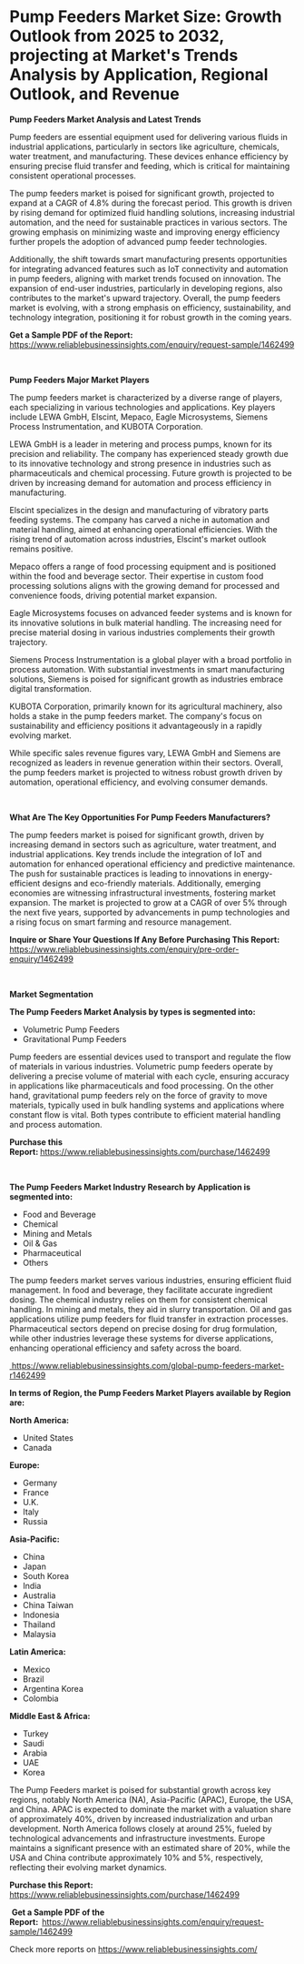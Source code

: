 <p><h1>Pump Feeders Market Size: Growth Outlook from 2025 to 2032, projecting at Market's Trends Analysis by Application, Regional Outlook, and Revenue</h1></p><p><strong>Pump Feeders Market Analysis and Latest Trends</strong></p>
<p><p>Pump feeders are essential equipment used for delivering various fluids in industrial applications, particularly in sectors like agriculture, chemicals, water treatment, and manufacturing. These devices enhance efficiency by ensuring precise fluid transfer and feeding, which is critical for maintaining consistent operational processes.</p><p>The pump feeders market is poised for significant growth, projected to expand at a CAGR of 4.8% during the forecast period. This growth is driven by rising demand for optimized fluid handling solutions, increasing industrial automation, and the need for sustainable practices in various sectors. The growing emphasis on minimizing waste and improving energy efficiency further propels the adoption of advanced pump feeder technologies.</p><p>Additionally, the shift towards smart manufacturing presents opportunities for integrating advanced features such as IoT connectivity and automation in pump feeders, aligning with market trends focused on innovation. The expansion of end-user industries, particularly in developing regions, also contributes to the market's upward trajectory. Overall, the pump feeders market is evolving, with a strong emphasis on efficiency, sustainability, and technology integration, positioning it for robust growth in the coming years.</p></p>
<p><strong>Get a Sample PDF of the Report:&nbsp;</strong> <a href="https://www.reliablebusinessinsights.com/enquiry/request-sample/1462499?utm_campaign=2210&utm_medium=2&utm_source=Github&utm_content=ia&utm_term=27022025&utm_id=pump-feeders">https://www.reliablebusinessinsights.com/enquiry/request-sample/1462499</a></p>
<p>&nbsp;</p>
<p><strong>Pump Feeders Major Market Players</strong></p>
<p><p>The pump feeders market is characterized by a diverse range of players, each specializing in various technologies and applications. Key players include LEWA GmbH, Elscint, Mepaco, Eagle Microsystems, Siemens Process Instrumentation, and KUBOTA Corporation.</p><p>LEWA GmbH is a leader in metering and process pumps, known for its precision and reliability. The company has experienced steady growth due to its innovative technology and strong presence in industries such as pharmaceuticals and chemical processing. Future growth is projected to be driven by increasing demand for automation and process efficiency in manufacturing.</p><p>Elscint specializes in the design and manufacturing of vibratory parts feeding systems. The company has carved a niche in automation and material handling, aimed at enhancing operational efficiencies. With the rising trend of automation across industries, Elscint's market outlook remains positive.</p><p>Mepaco offers a range of food processing equipment and is positioned within the food and beverage sector. Their expertise in custom food processing solutions aligns with the growing demand for processed and convenience foods, driving potential market expansion.</p><p>Eagle Microsystems focuses on advanced feeder systems and is known for its innovative solutions in bulk material handling. The increasing need for precise material dosing in various industries complements their growth trajectory.</p><p>Siemens Process Instrumentation is a global player with a broad portfolio in process automation. With substantial investments in smart manufacturing solutions, Siemens is poised for significant growth as industries embrace digital transformation.</p><p>KUBOTA Corporation, primarily known for its agricultural machinery, also holds a stake in the pump feeders market. The company's focus on sustainability and efficiency positions it advantageously in a rapidly evolving market.</p><p>While specific sales revenue figures vary, LEWA GmbH and Siemens are recognized as leaders in revenue generation within their sectors. Overall, the pump feeders market is projected to witness robust growth driven by automation, operational efficiency, and evolving consumer demands.</p></p>
<p>&nbsp;</p>
<p><strong>What Are The Key Opportunities For Pump Feeders Manufacturers?</strong></p>
<p><p>The pump feeders market is poised for significant growth, driven by increasing demand in sectors such as agriculture, water treatment, and industrial applications. Key trends include the integration of IoT and automation for enhanced operational efficiency and predictive maintenance. The push for sustainable practices is leading to innovations in energy-efficient designs and eco-friendly materials. Additionally, emerging economies are witnessing infrastructural investments, fostering market expansion. The market is projected to grow at a CAGR of over 5% through the next five years, supported by advancements in pump technologies and a rising focus on smart farming and resource management.</p></p>
<p><strong>Inquire or Share Your Questions If Any Before Purchasing This Report:</strong> <a href="https://www.reliablebusinessinsights.com/enquiry/pre-order-enquiry/1462499?utm_campaign=2210&utm_medium=2&utm_source=Github&utm_content=ia&utm_term=27022025&utm_id=pump-feeders">https://www.reliablebusinessinsights.com/enquiry/pre-order-enquiry/1462499</a></p>
<p>&nbsp;</p>
<p><strong>Market Segmentation</strong></p>
<p><strong>The Pump Feeders Market Analysis by types is segmented into:</strong></p>
<p><ul><li>Volumetric Pump Feeders</li><li>Gravitational Pump Feeders</li></ul></p>
<p><p>Pump feeders are essential devices used to transport and regulate the flow of materials in various industries. Volumetric pump feeders operate by delivering a precise volume of material with each cycle, ensuring accuracy in applications like pharmaceuticals and food processing. On the other hand, gravitational pump feeders rely on the force of gravity to move materials, typically used in bulk handling systems and applications where constant flow is vital. Both types contribute to efficient material handling and process automation.</p></p>
<p><strong>Purchase this Report:&nbsp;</strong><a href="https://www.reliablebusinessinsights.com/purchase/1462499?utm_campaign=2210&utm_medium=2&utm_source=Github&utm_content=ia&utm_term=27022025&utm_id=pump-feeders">https://www.reliablebusinessinsights.com/purchase/1462499</a></p>
<p>&nbsp;</p>
<p><strong>The Pump Feeders Market Industry Research by Application is segmented into:</strong></p>
<p><ul><li>Food and Beverage</li><li>Chemical</li><li>Mining and Metals</li><li>Oil & Gas</li><li>Pharmaceutical</li><li>Others</li></ul></p>
<p><p>The pump feeders market serves various industries, ensuring efficient fluid management. In food and beverage, they facilitate accurate ingredient dosing. The chemical industry relies on them for consistent chemical handling. In mining and metals, they aid in slurry transportation. Oil and gas applications utilize pump feeders for fluid transfer in extraction processes. Pharmaceutical sectors depend on precise dosing for drug formulation, while other industries leverage these systems for diverse applications, enhancing operational efficiency and safety across the board.</p></p>
<p><a href="https://www.reliablebusinessinsights.com/global-pump-feeders-market-r1462499?utm_campaign=2210&utm_medium=2&utm_source=Github&utm_content=ia&utm_term=27022025&utm_id=pump-feeders">&nbsp;https://www.reliablebusinessinsights.com/global-pump-feeders-market-r1462499</a></p>
<p><strong>In terms of Region, the Pump Feeders Market Players available by Region are:</strong></p>
<p>
    <p> <strong> North America: </strong>
        <ul>
            <li>United States</li>
            <li>Canada</li>
        </ul>
        </p> 
    <p> <strong> Europe: </strong>
        <ul>
            <li>Germany</li>
            <li>France</li>
            <li>U.K.</li>
            <li>Italy</li>
            <li>Russia</li>
        </ul>
        </p> 
    <p> <strong> Asia-Pacific: </strong>
        <ul>
            <li>China</li>
            <li>Japan</li>
            <li>South Korea</li>
            <li>India</li>
            <li>Australia</li>
            <li>China Taiwan</li>
            <li>Indonesia</li>
            <li>Thailand</li>
            <li>Malaysia</li>
        </ul>
        </p> 
    <p> <strong> Latin America: </strong>
        <ul>
            <li>Mexico</li>
            <li>Brazil</li>
            <li>Argentina Korea</li>
            <li>Colombia</li>
        </ul>
        </p> 
    <p> <strong> Middle East & Africa: </strong>
        <ul>
            <li>Turkey</li>
            <li>Saudi</li>
            <li>Arabia</li>
            <li>UAE</li>
            <li>Korea</li>
        </ul>
    </p>
    </p>
<p><p>The Pump Feeders market is poised for substantial growth across key regions, notably North America (NA), Asia-Pacific (APAC), Europe, the USA, and China. APAC is expected to dominate the market with a valuation share of approximately 40%, driven by increased industrialization and urban development. North America follows closely at around 25%, fueled by technological advancements and infrastructure investments. Europe maintains a significant presence with an estimated share of 20%, while the USA and China contribute approximately 10% and 5%, respectively, reflecting their evolving market dynamics.</p></p>
<p><strong>Purchase this Report: </strong><a href="https://www.reliablebusinessinsights.com/purchase/1462499?utm_campaign=2210&utm_medium=2&utm_source=Github&utm_content=ia&utm_term=27022025&utm_id=pump-feeders">https://www.reliablebusinessinsights.com/purchase/1462499</a></p>
<p>&nbsp;<strong>Get a Sample PDF of the Report:&nbsp;&nbsp;</strong><a href="https://www.reliablebusinessinsights.com/enquiry/request-sample/1462499?utm_campaign=2210&utm_medium=2&utm_source=Github&utm_content=ia&utm_term=27022025&utm_id=pump-feeders">https://www.reliablebusinessinsights.com/enquiry/request-sample/1462499</a></p>
<p><strong></strong></p>
<p>Check more reports on <a href="https://www.reliablebusinessinsights.com/?utm_campaign=2210&utm_medium=2&utm_source=Github&utm_content=ia&utm_term=27022025&utm_id=pump-feeders">https://www.reliablebusinessinsights.com/</a></p>